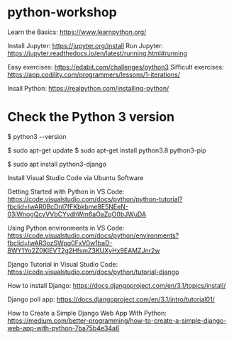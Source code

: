 # python-workshop

Learn the Basics: https://www.learnpython.org/

Install Jupyter: https://jupyter.org/install
Run Jupyter: https://jupyter.readthedocs.io/en/latest/running.html#running

Easy exercises: https://edabit.com/challenges/python3
Sifficult exercises: https://app.codility.com/programmers/lessons/1-iterations/

Insall Python: https://realpython.com/installing-python/

# Check the Python 3 version
$ python3 --version

$ sudo apt-get update
$ sudo apt-get install python3.8 python3-pip

$ sudo apt install python3-django


Install Visual Studio Code via Ubuntu Software

Getting Started with Python in VS Code:
https://code.visualstudio.com/docs/python/python-tutorial?fbclid=IwAR0BcDnl7fFKbkbme8E5NEeN-03jWnogQcyVVbCYvdhWm6aOaZqO0bJWuDA

Using Python environments in VS Code:
https://code.visualstudio.com/docs/python/environments?fbclid=IwAR3ozSWpq0FxV0w1baD-8WY1Yo2Z0KIEVT2g2HfsmZ3KUXyHx9EAMZJnr2w

Django Tutorial in Visual Studio Code:
https://code.visualstudio.com/docs/python/tutorial-django

How to install Django:
https://docs.djangoproject.com/en/3.1/topics/install/

Django poll app:
https://docs.djangoproject.com/en/3.1/intro/tutorial01/


How to Create a Simple Django Web App With Python:
https://medium.com/better-programming/how-to-create-a-simple-django-web-app-with-python-7ba75b4e34a6
